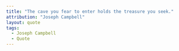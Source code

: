 ```yaml
---
title: "The cave you fear to enter holds the treasure you seek."
attribution: "Joseph Campbell"
layout: quote
tags:
  - Joseph Campbell
  - Quote
---
```

